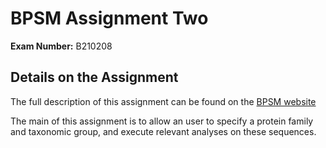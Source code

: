 # BPSM Assignment Two

**Exam Number:** B210208

## Details on the Assignment

The full description of this assignment can be found on the [BPSM website](https://www.learn.ed.ac.uk/bbcswebdav/pid-6759032-dt-content-rid-24092002_1/xid-24092002_1)

The main of this assignment is to allow an user to specify a protein family and taxonomic group, and execute relevant analyses on these sequences. 
